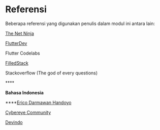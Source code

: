 # Referensi

Beberapa referensi yang digunakan penulis dalam modul ini antara lain:

[The Net Ninja](https://www.youtube.com/playlist?list=PL4cUxeGkcC9jLYyp2Aoh6hcWuxFDX6PBJ)

[FlutterDev](https://flutter.dev/docs)

Flutter Codelabs

[FilledStack](https://github.com/FilledStacks/flutter-tutorials)

Stackoverflow \(The god of every questions\)

\*\*\*\*

**Bahasa Indonesia**

\*\*\*\*[Erico Darmawan Handoyo](https://www.youtube.com/user/kh3w4nx1ng)

[Cybereye Community](https://www.youtube.com/channel/UCZbsWQGnHQQxLFFyLsuEF_g/videos)

[Devindo](https://www.youtube.com/user/luthfiazhari)

